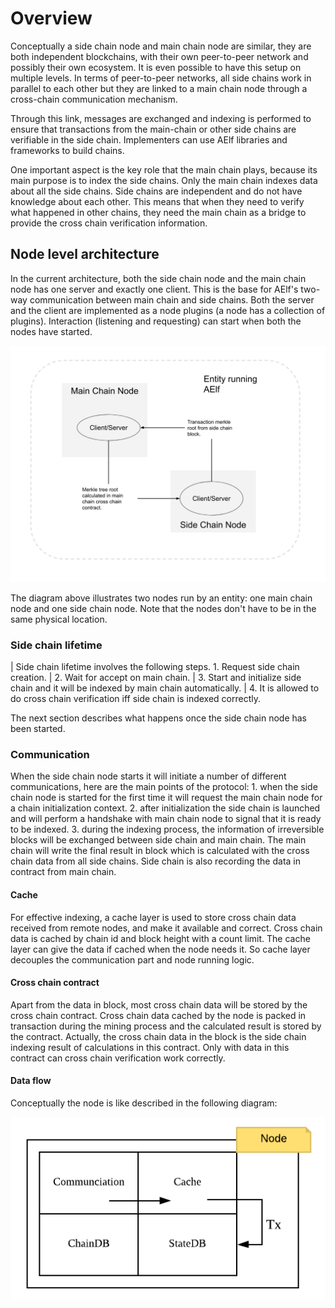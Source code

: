 Overview
========

Conceptually a side chain node and main chain node are similar, they are
both independent blockchains, with their own peer-to-peer network and
possibly their own ecosystem. It is even possible to have this setup on
multiple levels. In terms of peer-to-peer networks, all side chains work
in parallel to each other but they are linked to a main chain node
through a cross-chain communication mechanism.

Through this link, messages are exchanged and indexing is performed to
ensure that transactions from the main-chain or other side chains are
verifiable in the side chain. Implementers can use AElf libraries and
frameworks to build chains.

One important aspect is the key role that the main chain plays, because
its main purpose is to index the side chains. Only the main chain
indexes data about all the side chains. Side chains are independent and
do not have knowledge about each other. This means that when they need
to verify what happened in other chains, they need the main chain as a
bridge to provide the cross chain verification information.

Node level architecture
-----------------------

In the current architecture, both the side chain node and the main chain
node has one server and exactly one client. This is the base for AElf's
two-way communication between main chain and side chains. Both the
server and the client are implemented as a node plugins (a node has a
collection of plugins). Interaction (listening and requesting) can start
when both the nodes have started.

![image](side-chain-nodes.png)

The diagram above illustrates two nodes run by an entity: one main chain
node and one side chain node. Note that the nodes don't have to be in
the same physical location.

### Side chain lifetime

| Side chain lifetime involves the following steps. 1. Request side
  chain creation.
| 2. Wait for accept on main chain.
| 3. Start and initialize side chain and it will be indexed by main
  chain automatically.
| 4. It is allowed to do cross chain verification iff side chain is
  indexed correctly.

The next section describes what happens once the side chain node has
been started.

### Communication

When the side chain node starts it will initiate a number of different
communications, here are the main points of the protocol: 1. when the
side chain node is started for the first time it will request the main
chain node for a chain initialization context. 2. after initialization
the side chain is launched and will perform a handshake with main chain
node to signal that it is ready to be indexed. 3. during the indexing
process, the information of irreversible blocks will be exchanged
between side chain and main chain. The main chain will write the final
result in block which is calculated with the cross chain data from all
side chains. Side chain is also recording the data in contract from main
chain.

#### Cache

For effective indexing, a cache layer is used to store cross chain data
received from remote nodes, and make it available and correct. Cross
chain data is cached by chain id and block height with a count limit.
The cache layer can give the data if cached when the node needs it. So
cache layer decouples the communication part and node running logic.

#### Cross chain contract

Apart from the data in block, most cross chain data will be stored by
the cross chain contract. Cross chain data cached by the node is packed
in transaction during the mining process and the calculated result is
stored by the contract. Actually, the cross chain data in the block is
the side chain indexing result of calculations in this contract. Only
with data in this contract can cross chain verification work correctly.

#### Data flow

Conceptually the node is like described in the following diagram:

![image](architecture-node.png)
